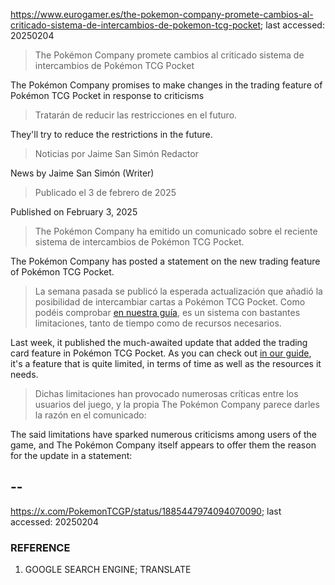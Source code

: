 https://www.eurogamer.es/the-pokemon-company-promete-cambios-al-criticado-sistema-de-intercambios-de-pokemon-tcg-pocket; last accessed: 20250204

> The Pokémon Company promete cambios al criticado sistema de intercambios de Pokémon TCG Pocket

The Pokémon Company promises to make changes in the trading feature of Pokémon TCG Pocket in response to criticisms

> Tratarán de reducir las restricciones en el futuro.

They'll try to reduce the restrictions in the future.

> Noticias por Jaime San Simón Redactor

News by Jaime San Simón (Writer)

> Publicado el 3 de febrero de 2025

Published on February 3, 2025

> The Pokémon Company ha emitido un comunicado sobre el reciente sistema de intercambios de Pokémon TCG Pocket.

The Pokémon Company has posted a statement on the new trading feature of Pokémon TCG Pocket.

> La semana pasada se publicó la esperada actualización que añadió la posibilidad de intercambiar cartas a Pokémon TCG Pocket. Como podéis comprobar [en nuestra guía](https://www.eurogamer.es/como-intercambiar-cartas-en-pokemon-tcg-pocket), es un sistema con bastantes limitaciones, tanto de tiempo como de recursos necesarios.

Last week, it published the much-awaited update that added the trading card feature in Pokémon TCG Pocket. As you can check out [in our guide](https://www.eurogamer.es/como-intercambiar-cartas-en-pokemon-tcg-pocket), it's a feature that is quite limited, in terms of time as well as the resources it needs.

> Dichas limitaciones han provocado numerosas críticas entre los usuarios del juego, y la propia The Pokémon Company parece darles la razón en el comunicado: 

The said limitations have sparked numerous criticisms among users of the game, and The Pokémon Company itself appears to offer them the reason for the update in a statement:

## --

https://x.com/PokemonTCGP/status/1885447974094070090; last accessed: 20250204


### REFERENCE

1) GOOGLE SEARCH ENGINE; TRANSLATE